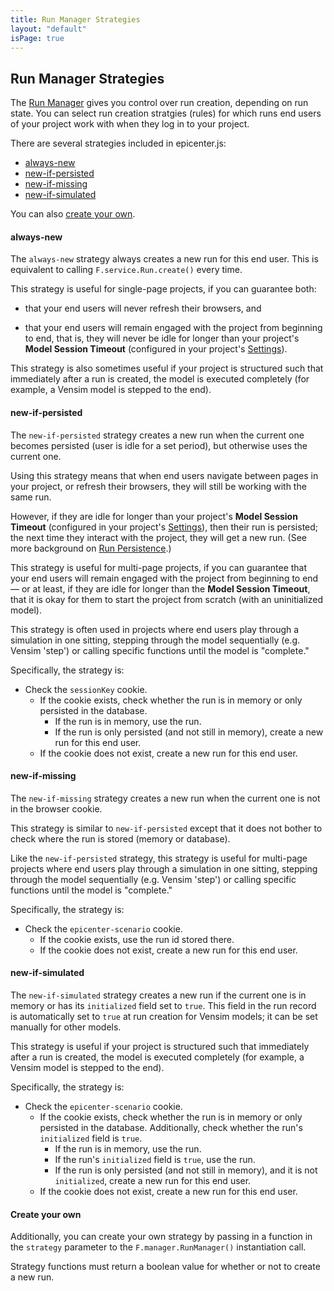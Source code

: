 ```yaml
---
title: Run Manager Strategies
layout: "default"
isPage: true
---
```


## Run Manager Strategies

The [Run Manager](../generated/run-manager/) gives you control over run creation, depending on run state. You can select run creation stratgies (rules) for which runs end users of your project work with when they log in to your project.

There are several strategies included in epicenter.js:

* [always-new](#always-new)
* [new-if-persisted](#new-if-persisted)
* [new-if-missing](#new-if-missing)
* [new-if-simulated](#new-if-simulated)

You can also [create your own](#create-your-own).


<a name="always-new"></a>
#### always-new

The `always-new` strategy always creates a new run for this end user. This is equivalent to calling `F.service.Run.create()` every time. 

This strategy is useful for single-page projects, if you can guarantee both: 

* that your end users will never refresh their browsers, and

* that your end users will remain engaged with the project from beginning to end, that is, they will never be idle for longer than your project's **Model Session Timeout** (configured in your project's [Settings](../../../updating_your_settings/)). 

This strategy is also sometimes useful if your project is structured such that immediately after a run is created, the model is executed completely (for example, a Vensim model is stepped to the end).


<a name="new-if-persisted"></a>
#### new-if-persisted

The `new-if-persisted` strategy creates a new run when the current one becomes persisted (user is idle for a set period), but otherwise uses the current one. 

Using this strategy means that when end users navigate between pages in your project, or refresh their browsers, they will still be working with the same run. 

However, if they are idle for longer than your project's **Model Session Timeout** (configured in your project's [Settings](../../../updating_your_settings/)), then their run is persisted; the next time they interact with the project, they will get a new run. (See more background on [Run Persistence](../../../run_persistence/).) 

This strategy is useful for multi-page projects, if you can guarantee that your end users will remain engaged with the project from beginning to end &mdash; or at least, if they are idle for longer than the **Model Session Timeout**, that it is okay for them to start the project from scratch (with an uninitialized model). 

This strategy is often used in projects where end users play through a simulation in one sitting, stepping through the model sequentially (e.g. Vensim 'step') or calling specific functions until the model is "complete." 

Specifically, the strategy is:

* Check the `sessionKey` cookie. 
	* If the cookie exists, check whether the run is in memory or only persisted in the database. 
		* If the run is in memory, use the run.
		* If the run is only persisted (and not still in memory), create a new run for this end user. 
	* If the cookie does not exist, create a new run for this end user.


<a name="new-if-missing"></a>
#### new-if-missing

The `new-if-missing` strategy creates a new run when the current one is not in the browser cookie. 

This strategy is similar to `new-if-persisted` except that it does not bother to check where the run is stored (memory or database). 

Like the `new-if-persisted` strategy, this strategy is useful for multi-page projects where end users play through a simulation in one sitting, stepping through the model sequentially (e.g. Vensim 'step') or calling specific functions until the model is "complete." 

Specifically, the strategy is:

* Check the `epicenter-scenario` cookie. 
	* If the cookie exists, use the run id stored there. 
	* If the cookie does not exist, create a new run for this end user. 


<a name="new-if-simulated"></a>
#### new-if-simulated

The `new-if-simulated` strategy creates a new run if the current one is in memory or has its `initialized` field set to `true`. This field in the run record is automatically set to `true` at run creation for Vensim models; it can be set manually for other models. 

This strategy is useful if your project is structured such that immediately after a run is created, the model is executed completely (for example, a Vensim model is stepped to the end). 

Specifically, the strategy is:

* Check the `epicenter-scenario` cookie. 
	* If the cookie exists, check whether the run is in memory or only persisted in the database. Additionally, check whether the run's `initialized` field is `true`. 
		* If the run is in memory, use the run.
		* If the run's `initialized` field is `true`, use the run.
		* If the run is only persisted (and not still in memory), and it is not `initialized`, create a new run for this end user.
	* If the cookie does not exist, create a new run for this end user.


<a name="create-your-own"></a>
#### Create your own

Additionally, you can create your own strategy by passing in a function in the `strategy` parameter to the `F.manager.RunManager()` instantiation call. 

Strategy functions must return a boolean value for whether or not to create a new run.
